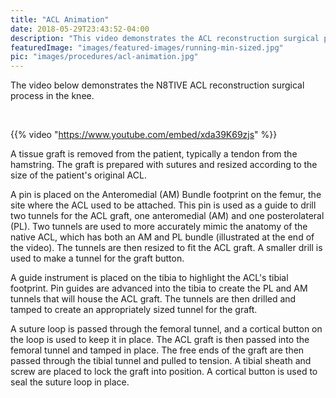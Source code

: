 ```yaml
---
title: "ACL Animation"
date: 2018-05-29T23:43:52-04:00
description: "This video demonstrates the ACL reconstruction surgical process in the knee. This technique is used to fix the ACL when it has become torn or sprained"
featuredImage: "images/featured-images/running-min-sized.jpg"
pic: "images/procedures/acl-animation.jpg"
---
```


The video below demonstrates the N8TIVE ACL reconstruction surgical process in the knee.

<br>
 
{{% video "https://www.youtube.com/embed/xda39K69zjs" %}}

A tissue graft is removed from the patient, typically a tendon from the hamstring. The graft is prepared with sutures and resized according to the size of the patient's original ACL.

A pin is placed on the Anteromedial (AM) Bundle footprint on the femur, the site where the ACL used to be attached. This pin is used as a guide to drill two tunnels for the ACL graft, one anteromedial (AM) and one posterolateral (PL). Two tunnels are used to more accurately mimic the anatomy of the native ACL, which has both an AM and PL bundle (illustrated at the end of the video). The tunnels are then resized to fit the ACL graft. A smaller drill is used to make a tunnel for the graft button.

A guide instrument is placed on the tibia to highlight the ACL's tibial footprint. Pin guides are advanced into the tibia to create the PL and AM tunnels that will house the ACL graft. The tunnels are then drilled and tamped to create an appropriately sized tunnel for the graft. 

A suture loop is passed through the femoral tunnel, and a cortical button on the loop is used to keep it in place. The ACL graft is then passed into the femoral tunnel and tamped in place. The free ends of the graft are then passed through the tibial tunnel and pulled to tension. A tibial sheath and screw are placed to lock the graft into position. A cortical button is used to seal the suture loop in place.  
